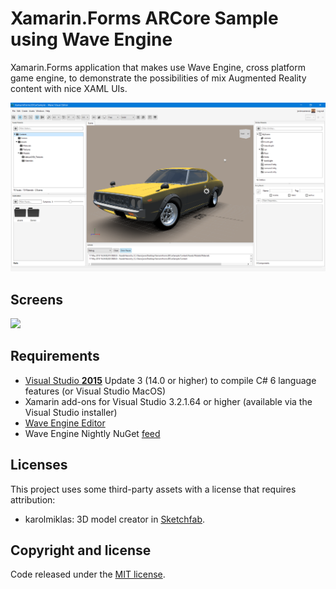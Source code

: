 # Xamarin.Forms ARCore Sample using Wave Engine

Xamarin.Forms  application that makes use Wave Engine, cross platform game engine, to demonstrate the possibilities of mix Augmented Reality content with nice XAML UIs.

<img src="images/editor.png" alt="Editor" Width="800" />

## Screens

<img src="images/arcore-xamarin-forms.gif" Width="420" /> 

## Requirements

* [Visual Studio __2015__](https://www.visualstudio.com/en-us/products/vs-2015-product-editions.aspx) Update 3 (14.0 or higher) to compile C# 6 language features (or Visual Studio MacOS)
* Xamarin add-ons for Visual Studio 3.2.1.64 or higher (available via the Visual Studio installer)
* [Wave Engine Editor](https://waveengine.net/Downloads)
* Wave Engine Nightly NuGet [feed](https://www.myget.org/F/waveengine-nightly/api/v3/index.json)

## Licenses

This project uses some third-party assets with a license that requires attribution:

- karolmiklas: 3D model creator in [Sketchfab](https://sketchfab.com/karolmiklas).

## Copyright and license

Code released under the [MIT license](https://opensource.org/licenses/MIT).